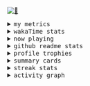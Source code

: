 [![🐙](https://hits.seeyoufarm.com/api/count/incr/badge.svg?url=https%3A%2F%2Fgithub.com%2Fktnkk%2Fhit-counter&count_bg=%23070707&title_bg=%23070707&icon=&icon_color=%23E7E7E7&title=visitors&edge_flat=true)](https://hits.seeyoufarm.com)

<details>
  <summary> <samp>my metrics</samp></summary>
  
  <br>
  
 ![🐳](https://github.com/kkhys/kkhys/blob/main/github-metrics.svg)
  
  ***
</details>

<details>
  <summary> <samp>wakaTime stats</samp></summary>
  
  <br>
  
<!--START_SECTION:waka-->
**🐱 My GitHub Data** 

> 📦 5.2 MB Used in GitHub's Storage 
 > 
> 🏆 2,750 Contributions in the Year 2024
 > 
> 💼 Opted to Hire
 > 
> 📜 9 Public Repositories 
 > 
> 🔑 23 Private Repositories 
 > 
**I'm an Early 🐤** 

```text
🌞 Morning                6794 commits        ████████░░░░░░░░░░░░░░░░░   30.32 % 
🌆 Daytime                5168 commits        ██████░░░░░░░░░░░░░░░░░░░   23.06 % 
🌃 Evening                8615 commits        ██████████░░░░░░░░░░░░░░░   38.45 % 
🌙 Night                  1831 commits        ██░░░░░░░░░░░░░░░░░░░░░░░   08.17 % 
```
📅 **I'm Most Productive on Sunday** 

```text
Monday                   3078 commits        ███░░░░░░░░░░░░░░░░░░░░░░   13.74 % 
Tuesday                  3327 commits        ████░░░░░░░░░░░░░░░░░░░░░   14.85 % 
Wednesday                3160 commits        ████░░░░░░░░░░░░░░░░░░░░░   14.10 % 
Thursday                 3034 commits        ███░░░░░░░░░░░░░░░░░░░░░░   13.54 % 
Friday                   3270 commits        ████░░░░░░░░░░░░░░░░░░░░░   14.59 % 
Saturday                 3036 commits        ███░░░░░░░░░░░░░░░░░░░░░░   13.55 % 
Sunday                   3503 commits        ████░░░░░░░░░░░░░░░░░░░░░   15.63 % 
```


📊 **This Week I Spent My Time On** 

```text
🕑︎ Time Zone: Asia/Tokyo

💬 Programming Languages: 
Other                    33 hrs 30 mins      ██████████████████░░░░░░░   72.14 % 
Java                     6 hrs 42 mins       ████░░░░░░░░░░░░░░░░░░░░░   14.45 % 
SQL                      2 hrs 7 mins        █░░░░░░░░░░░░░░░░░░░░░░░░   04.56 % 
JSON                     1 hr 20 mins        █░░░░░░░░░░░░░░░░░░░░░░░░   02.88 % 
TypeScript               38 mins             ░░░░░░░░░░░░░░░░░░░░░░░░░   01.37 % 

🔥 Editors: 
Chrome                   36 hrs 1 min        ███████████████████░░░░░░   77.53 % 
IntelliJ IDEA            8 hrs 3 mins        ████░░░░░░░░░░░░░░░░░░░░░   17.36 % 
WebStorm                 1 hr 24 mins        █░░░░░░░░░░░░░░░░░░░░░░░░   03.04 % 
DataGrip                 57 mins             █░░░░░░░░░░░░░░░░░░░░░░░░   02.07 % 

💻 Operating System: 
Mac                      46 hrs 27 mins      █████████████████████████   100.00 % 
```


 Last Updated on 2024/11/10 18:45:03 UTC
<!--END_SECTION:waka-->
  
  ***
</details>


<details>
  <summary> <samp>now playing</samp></summary>
  
  <br>
 
 [![🐟](https://spotify-github-profile.vercel.app/api/view?uid=31ryofms4dnv7mrohhepo4c4zgqu&cover_image=true&theme=default&show_offline=false&background_color=121212&bar_color=53b14f&bar_color_cover=false)](https://open.spotify.com/user/31ryofms4dnv7mrohhepo4c4zgqu)
  
  ***
</details>

<details>
  <summary> <samp>github readme stats</samp></summary>
  
  <br>
  
 <p align="left"> 
  <img alt="🐠" src="https://github-readme-stats.vercel.app/api?username=kkhys&count_private=true&show_icons=true&theme=dark&include_all_commits=true" />
  <img alt="🐟" src="https://github-readme-stats.vercel.app/api/top-langs/?username=kkhys&layout=compact&theme=dark&langs_count=10&hide=HTML,CSS,SCSS" />
</p>
  
  ***
</details>

<details>
  <summary> <samp>profile trophies</samp></summary>
  
  <br>
  
  [![🐬](https://github-profile-trophy.vercel.app/?username=kkhys&rank=SECRET,SSS,SS,S,AAA,AA,A&theme=darkhub&row=1&margin-w=10&no-bg=true)](https://github.com/ryo-ma/github-profile-trophy)
  
  ***
</details>

<details>
  <summary> <samp>summary cards</samp></summary>
  
  <br>
  
  ![🐋](https://github-profile-summary-cards.vercel.app/api/cards/profile-details?username=kkhys&theme=github_dark)
  ![🦑](https://github-profile-summary-cards.vercel.app/api/cards/repos-per-language?username=kkhys&theme=github_dark)
  ![🦭](https://github-profile-summary-cards.vercel.app/api/cards/most-commit-language?username=kkhys&theme=github_dark)
  ![🦀](https://github-profile-summary-cards.vercel.app/api/cards/stats?username=kkhys&theme=github_dark)
  ![🦈](https://github-profile-summary-cards.vercel.app/api/cards/productive-time?username=kkhys&theme=github_dark)
  
  ***
</details>

<details>
  <summary> <samp>streak stats</samp></summary>
  
  <br>
  
  [![🐠](http://github-readme-streak-stats.herokuapp.com?user=kkhys&theme=dark)](https://git.io/streak-stats)
  
  ***
</details>

<details>
  <summary> <samp>activity graph</samp></summary>
  
  <br>
  
  [![🐡](https://github-readme-activity-graph.vercel.app/graph?username=kkhys&theme=xcode)](https://github.com/ashutosh00710/github-readme-activity-graph)
  
  ***
</details>
